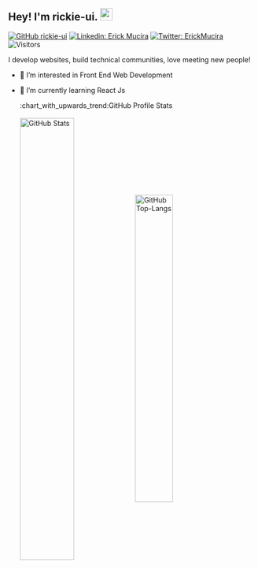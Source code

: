 <!---
- 👋 Hi, I’m @rickie-ui
- 👀 I’m interested in Front End Web Development and Cybersecurity
- 🌱 I’m currently learning React Js
- 💞️ I’m looking to collaborate on opensource projects
- 📫 How to reach me Twitter @rickie_ui
--->

## Hey! I'm rickie-ui. <img src="https://media.giphy.com/media/hvRJCLFzcasrR4ia7z/giphy.gif" width="25px">

[![GitHub rickie-ui](https://img.shields.io/github/followers/rickie-ui?label=follow&style=social)](https://github.com/rickie-ui)
[![Linkedin: Erick Mucira](https://img.shields.io/badge/-Erick%20Mucira-blue?style=flat-square&logo=Linkedin&logoColor=white&link=https://www.linkedin.com/in/muciraerick/)](https://www.linkedin.com/in/muciraerick/)
[![Twitter: ErickMucira](https://img.shields.io/twitter/follow/rickie_ui?style=social)](https://twitter.com/rickie_ui)
![Visitors](https://visitor-badge.glitch.me/badge?page_id=rickie-ui&left_color=gray&right_color=blue)
  
I develop websites, build technical communities, love meeting new people!

- 👀 I’m interested in Front End Web Development
- 🌱 I’m currently learning React Js


  <summary>:chart_with_upwards_trend:GitHub Profile Stats</summary>
  <br/>
  <img src="https://github-readme-stats.vercel.app/api?username=rickie-ui&show_icons=true&theme=chartreuse-dark" alt="GitHub Stats" align="center" width="48%" />
  <img src="https://github-readme-stats.vercel.app/api/top-langs/?username=rickie-ui&layout=compact&theme=chartreuse-dark&langs_count=6" alt="GitHub Top-Langs" align="center" width="40%" />
  <br/>
